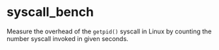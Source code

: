 # syscall_bench

Measure the overhead of the `getpid()` syscall in Linux by counting the number syscall invoked in given seconds.
